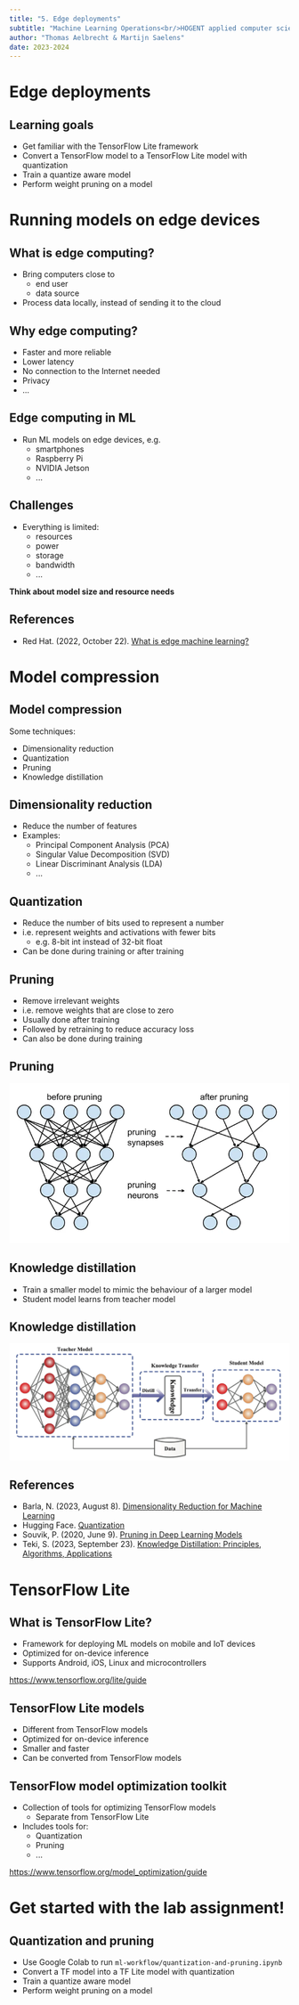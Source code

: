```yaml
---
title: "5. Edge deployments"
subtitle: "Machine Learning Operations<br/>HOGENT applied computer science"
author: "Thomas Aelbrecht & Martijn Saelens"
date: 2023-2024
---
```


# Edge deployments

## Learning goals

- Get familiar with the TensorFlow Lite framework
- Convert a TensorFlow model to a TensorFlow Lite model with quantization
- Train a quantize aware model
- Perform weight pruning on a model

# Running models on edge devices

## What is edge computing?

- Bring computers close to
  - end user
  - data source
- Process data locally, instead of sending it to the cloud

## Why edge computing?

- Faster and more reliable
- Lower latency
- No connection to the Internet needed
- Privacy
- ...

## Edge computing in ML

- Run ML models on edge devices, e.g.
  - smartphones
  - Raspberry Pi
  - NVIDIA Jetson
  - ...

## Challenges

- Everything is limited:
  - resources
  - power
  - storage
  - bandwidth
  - ...

<b>Think about model size and resource needs</b>

## References

- Red Hat. (2022, October 22). [What is edge machine learning?](https://www.redhat.com/en/topics/edge-computing/what-is-edge-machine-learning)

# Model compression

## Model compression

Some techniques:

- Dimensionality reduction
- Quantization
- Pruning
- Knowledge distillation

## Dimensionality reduction

- Reduce the number of features
- Examples:
  - Principal Component Analysis (PCA)
  - Singular Value Decomposition (SVD)
  - Linear Discriminant Analysis (LDA)
  - ...

## Quantization

- Reduce the number of bits used to represent a number
- i.e. represent weights and activations with fewer bits
  - e.g. 8-bit int instead of 32-bit float
- Can be done during training or after training

## Pruning

- Remove irrelevant weights
- i.e. remove weights that are close to zero
- Usually done after training
- Followed by retraining to reduce accuracy loss
- Can also be done during training

## Pruning

![Pruning (Souvik, 2020)](./assets/05-edge-deployments/pruning.webp)

## Knowledge distillation

- Train a smaller model to mimic the behaviour of a larger model
- Student model learns from teacher model

## Knowledge distillation

![Knowledge distillation (Teki, 2023)](./assets/05-edge-deployments/knowledge-distillation.webp)

## References

- Barla, N. (2023, August 8). [Dimensionality Reduction for Machine Learning](https://neptune.ai/blog/dimensionality-reduction)
- Hugging Face. [Quantization](https://huggingface.co/docs/optimum/concept_guides/quantization)
- Souvik, P. (2020, June 9). [Pruning in Deep Learning Models](https://medium.com/@souvik.paul01/pruning-in-deep-learning-models-1067a19acd89)
- Teki, S. (2023, September 23). [Knowledge Distillation: Principles, Algorithms, Applications](https://neptune.ai/blog/knowledge-distillation)

# TensorFlow Lite

## What is TensorFlow Lite?

- Framework for deploying ML models on mobile and IoT devices
- Optimized for on-device inference
- Supports Android, iOS, Linux and microcontrollers

<https://www.tensorflow.org/lite/guide>

## TensorFlow Lite models

- Different from TensorFlow models
- Optimized for on-device inference
- Smaller and faster
- Can be converted from TensorFlow models

## TensorFlow model optimization toolkit

- Collection of tools for optimizing TensorFlow models
  - Separate from TensorFlow Lite
- Includes tools for:
  - Quantization
  - Pruning
  - ...

<https://www.tensorflow.org/model_optimization/guide>

# Get started with the lab assignment!

## Quantization and pruning

- Use Google Colab to run `ml-workflow/quantization-and-pruning.ipynb`
- Convert a TF model into a TF Lite model with quantization
- Train a quantize aware model
- Perform weight pruning on a model
